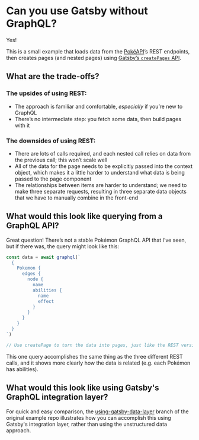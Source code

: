 # Can you use Gatsby without GraphQL?

Yes!

This is a small example that loads data from the [PokéAPI](https://www.pokeapi.co/)’s REST endpoints, then creates pages (and nested pages) using [Gatsby’s `createPages` API](https://www.gatsbyjs.org/docs/node-apis/#createPages).

## What are the trade-offs?

### The upsides of using REST:

- The approach is familiar and comfortable, _especially_ if you’re new to GraphQL
- There’s no intermediate step: you fetch some data, then build pages with it

### The downsides of using REST:

- There are lots of calls required, and each nested call relies on data from the previous call; this won’t scale well
- All of the data for the page needs to be explicitly passed into the context object, which makes it a little harder to understand what data is being passed to the page component
- The relationships between items are harder to understand; we need to make three separate requests, resulting in three separate data objects that we have to manually combine in the front-end

## What would this look like querying from a GraphQL API?

Great question! There’s not a stable Pokémon GraphQL API that I’ve seen, but if there was, the query might look like this:

```jsx
const data = await graphql(`
  {
    Pokemon {
      edges {
        node {
          name
          abilities {
            name
            effect
          }
        }
      }
    }
  }
`)

// Use createPage to turn the data into pages, just like the REST version.
```

This one query accomplishes the same thing as the three different REST calls, and it shows more clearly how the data is related (e.g. each Pokémon has abilities).

## What would this look like using Gatsby's GraphQL integration layer?

For quick and easy comparison, the [using-gatsby-data-layer](https://github.com/jlengstorf/gatsby-with-unstructured-data/tree/using-gatsby-data-layer) branch of the original example repo illustrates how you can accomplish this using Gatsby's integration layer, rather than using the unstructured data approach.
